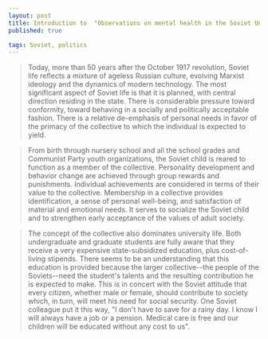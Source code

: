 ```yaml
---
layout: post
title: Introduction to  "Observations on mental health in the Soviet Union and Eastern Europe" by Henry P. David (1968)
published: true

tags: Soviet, politics
---
```


> Today, more than 50 years after the October 1917 revolution, Soviet life reflects a mixture of ageless Russian culture, evolving Marxist ideology and the dynamics of modern technology. The most significant aspect of Soviet life is that it is planned, with central direction residing in the state. There is considerable pressure toward conformity, toward behaving in a socially and politically acceptable fashion. There is a relative de-emphasis of personal needs in favor of the primacy of the collective to which the individual is expected to yield.

> From birth through nursery school and all the school grades and Communist Party youth organizations, the Soviet child is reared to function as a member of the collective. Personality development and behavior change are achieved through group rewards and punishments. Individual achievements are considered in terms of their value to the collective. Membership in a collective provides identification, a sense of personal well-being, and satisfaction of material and emotional needs. It serves to socialize the Soviet child and to strengthen early acceptance of the values of adult society.

> The concept of the collective also dominates university life. Both undergraduate and graduate students are fully aware that they receive a very expensive state-subsidized education, plus cost-of-living stipends. There seems to be an understanding that this education is provided because the larger collective--the people of the Soviets--need the student's talents and the resulting contribution he is expected to make. This is in concert with the Soviet attitude that every citizen, whether male or female, should contribute to society which, in turn, will meet his need for social security. One Soviet colleague put it this way, "I don't have to save for a rainy day. I know I will always have a job or a pension. Medical care is free and our children will be educated without any cost to us".